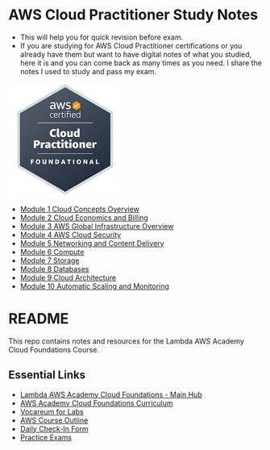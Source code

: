 # AWS Cloud Practitioner Study Notes

- This will help you for quick revision before exam.
- If you are studying for AWS Cloud Practitioner certifications or you already have them but want to have digital notes of what you studied, here it is and you can come back as many times as you need. I share the notes I used to study and pass my exam.

![AWS cloud foundation image](image.png)
- [Module 1 Cloud Concepts Overview](<Module 1 Notes.md>)
- [Module 2 Cloud Economics and Billing](<Module 2 Notes.md>)
- [Module 3 AWS Global Infrastructure Overview](<Module 3 Notes.md>)
- [Module 4 AWS Cloud Security](<Module 4 Notes.md>)
- [Module 5 Networking and Content Delivery](<Module 5 Notes.md>)
- [Module 6 Compute](<Module 6 Notes.md>)
- [Module 7 Storage](<Module 7 Notes.md>)
- [Module 8 Databases](<Module 8 Notes.md>)
- [Module 9 Cloud Architecture](<Module 9 Notes.md>)
- [Module 10 Automatic Scaling and Monitoring](<Module 10 Notes.md>)


# README

This repo contains notes and resources for the Lambda AWS Academy Cloud Foundations Course.

## Essential Links

- [Lambda AWS Academy Cloud Foundations - Main Hub](http://d8rg5deuq9171.cloudfront.net/)
- [AWS Academy Cloud Foundations Curriculum](https://www.aws.training/Details/Curriculum?transcriptId=-NscDQNnt0KwQEi-zYfB8Q2&id=43078)
- [Vocareum for Labs](https://labs.vocareum.com/main/main.php)
- [AWS Course Outline](https://docs.google.com/spreadsheets/d/1PznLoDbm4azsqE72rQX9sMcQthpIpd3CmSIVlOCArO8/edit#gid=115683906)
- [Daily Check-In Form](https://airtable.com/shrVbfR440AeHUvvO)
- [Practice Exams](https://docs.google.com/document/d/1BwbqaQl5NlEo7FS8okprVsau2GgUwjFeQ_szT5nmn5c/edit)